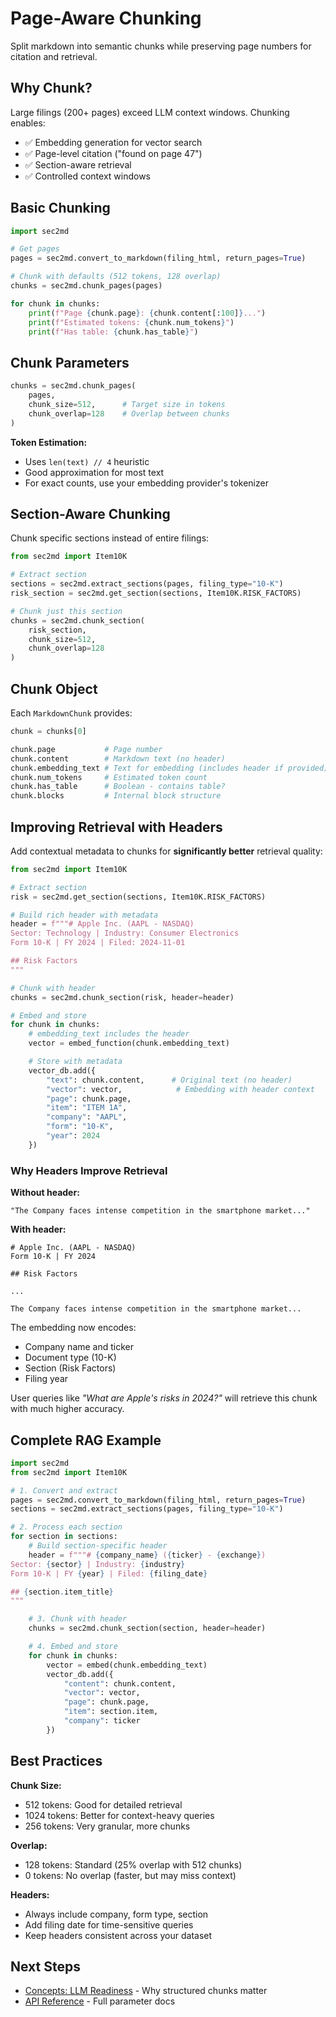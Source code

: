 # Page-Aware Chunking

Split markdown into semantic chunks while preserving page numbers for citation and retrieval.

## Why Chunk?

Large filings (200+ pages) exceed LLM context windows. Chunking enables:
- ✅ Embedding generation for vector search
- ✅ Page-level citation ("found on page 47")
- ✅ Section-aware retrieval
- ✅ Controlled context windows

## Basic Chunking

```python
import sec2md

# Get pages
pages = sec2md.convert_to_markdown(filing_html, return_pages=True)

# Chunk with defaults (512 tokens, 128 overlap)
chunks = sec2md.chunk_pages(pages)

for chunk in chunks:
    print(f"Page {chunk.page}: {chunk.content[:100]}...")
    print(f"Estimated tokens: {chunk.num_tokens}")
    print(f"Has table: {chunk.has_table}")
```

## Chunk Parameters

```python
chunks = sec2md.chunk_pages(
    pages,
    chunk_size=512,      # Target size in tokens
    chunk_overlap=128    # Overlap between chunks
)
```

**Token Estimation:**
- Uses `len(text) // 4` heuristic
- Good approximation for most text
- For exact counts, use your embedding provider's tokenizer

## Section-Aware Chunking

Chunk specific sections instead of entire filings:

```python
from sec2md import Item10K

# Extract section
sections = sec2md.extract_sections(pages, filing_type="10-K")
risk_section = sec2md.get_section(sections, Item10K.RISK_FACTORS)

# Chunk just this section
chunks = sec2md.chunk_section(
    risk_section,
    chunk_size=512,
    chunk_overlap=128
)
```

## Chunk Object

Each `MarkdownChunk` provides:

```python
chunk = chunks[0]

chunk.page           # Page number
chunk.content        # Markdown text (no header)
chunk.embedding_text # Text for embedding (includes header if provided)
chunk.num_tokens     # Estimated token count
chunk.has_table      # Boolean - contains table?
chunk.blocks         # Internal block structure
```

## Improving Retrieval with Headers

Add contextual metadata to chunks for **significantly better** retrieval quality:

```python
from sec2md import Item10K

# Extract section
risk = sec2md.get_section(sections, Item10K.RISK_FACTORS)

# Build rich header with metadata
header = f"""# Apple Inc. (AAPL - NASDAQ)
Sector: Technology | Industry: Consumer Electronics
Form 10-K | FY 2024 | Filed: 2024-11-01

## Risk Factors
"""

# Chunk with header
chunks = sec2md.chunk_section(risk, header=header)

# Embed and store
for chunk in chunks:
    # embedding_text includes the header
    vector = embed_function(chunk.embedding_text)

    # Store with metadata
    vector_db.add({
        "text": chunk.content,      # Original text (no header)
        "vector": vector,            # Embedding with header context
        "page": chunk.page,
        "item": "ITEM 1A",
        "company": "AAPL",
        "form": "10-K",
        "year": 2024
    })
```

### Why Headers Improve Retrieval

**Without header:**
```
"The Company faces intense competition in the smartphone market..."
```

**With header:**
```
# Apple Inc. (AAPL - NASDAQ)
Form 10-K | FY 2024

## Risk Factors

...

The Company faces intense competition in the smartphone market...
```

The embedding now encodes:
- Company name and ticker
- Document type (10-K)
- Section (Risk Factors)
- Filing year

User queries like *"What are Apple's risks in 2024?"* will retrieve this chunk with much higher accuracy.

## Complete RAG Example

```python
import sec2md
from sec2md import Item10K

# 1. Convert and extract
pages = sec2md.convert_to_markdown(filing_html, return_pages=True)
sections = sec2md.extract_sections(pages, filing_type="10-K")

# 2. Process each section
for section in sections:
    # Build section-specific header
    header = f"""# {company_name} ({ticker} - {exchange})
Sector: {sector} | Industry: {industry}
Form 10-K | FY {year} | Filed: {filing_date}

## {section.item_title}
"""

    # 3. Chunk with header
    chunks = sec2md.chunk_section(section, header=header)

    # 4. Embed and store
    for chunk in chunks:
        vector = embed(chunk.embedding_text)
        vector_db.add({
            "content": chunk.content,
            "vector": vector,
            "page": chunk.page,
            "item": section.item,
            "company": ticker
        })
```

## Best Practices

**Chunk Size:**
- 512 tokens: Good for detailed retrieval
- 1024 tokens: Better for context-heavy queries
- 256 tokens: Very granular, more chunks

**Overlap:**
- 128 tokens: Standard (25% overlap with 512 chunks)
- 0 tokens: No overlap (faster, but may miss context)

**Headers:**
- Always include company, form type, section
- Add filing date for time-sensitive queries
- Keep headers consistent across your dataset

## Next Steps

- [Concepts: LLM Readiness](../concepts/llm-readiness.md) - Why structured chunks matter
- [API Reference](../api/chunk.md) - Full parameter docs
